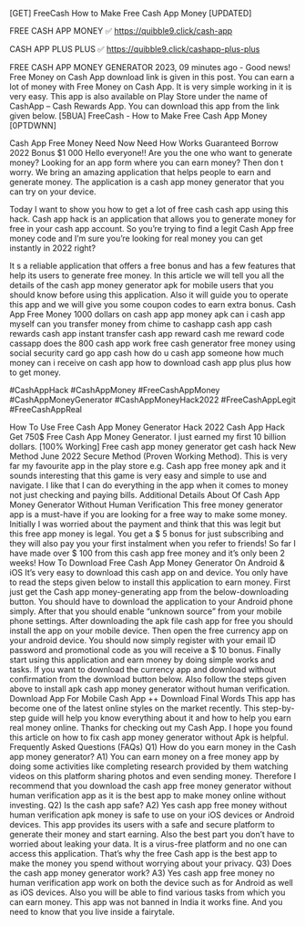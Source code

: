 [GET] FreeCash How to Make Free Cash App Money [UPDATED]



FREE CASH APP MONEY ✅ https://quibble9.click/cash-app

CASH APP PLUS PLUS ✅ https://quibble9.click/cashapp-plus-plus



FREE CASH APP MONEY GENERATOR 2023, 09 minutes ago - Good news! Free Money on Cash App download link is given in this post. You can earn a lot of money with Free Money on Cash App. It is very simple working in it is very easy. This app is also available on Play Store under the name of CashApp – Cash Rewards App. You can download this app from the link given below. [5BUA] FreeCash - How to Make Free Cash App Money [0PTDWNN]



Cash App Free Money Need Now Need How Works Guaranteed Borrow 2022 Bonus $1 000 Hello everyone!! Are you the one who want to generate money? Looking for an app form where you can earn money? Then don t worry. We bring an amazing application that helps people to earn and generate money. The application is a cash app money generator that you can try on your device.

Today I want to show you how to get a lot of free cash cash app using this hack. Cash app hack is an application that allows you to generate money for free in your cash app account. So you’re trying to find a legit Cash App free money code and I’m sure you’re looking for real money you can get instantly in 2022 right?

It s a reliable application that offers a free bonus and has a few features that help its users to generate free money. In this article we will tell you all the details of the cash app money generator apk for mobile users that you should know before using this application. Also it will guide you to operate this app and we will give you some coupon codes to earn extra bonus. Cash App Free Money 1000 dollars on cash app app money apk can i cash app myself can you transfer money from chime to cashapp cash app cash rewards cash app instant transfer cash app reward cash me reward code cassapp does the 800 cash app work free cash generator free money using social security card go app cash how do u cash app someone how much money can i receive on cash app how to download cash app plus plus how to get money.

#CashAppHack #CashAppMoney #FreeCashAppMoney #CashAppMoneyGenerator #CashAppMoneyHack2022 #FreeCashAppLegit #FreeCashAppReal

How To Use Free Cash App Money Generator Hack 2022 Cash App Hack Get 750$ Free Cash App Money Generator. I just earned my first 10 billion dollars. [100% Working] Free cash app money generator get cash hack New Method June 2022 Secure Method (Proven Working Method). This is very far my favourite app in the play store e.g. Cash app free money apk and it sounds interesting that this game is very easy and simple to use and navigate. I like that I can do everything in the app when it comes to money not just checking and paying bills. Additional Details About Of Cash App Money Generator Without Human Verification This free money generator app is a must-have if you are looking for a free way to make some money. Initially I was worried about the payment and think that this was legit but this free app money is legal. You get a $ 5 bonus for just subscribing and they will also pay you your first instalment when you refer to friends! So far I have made over $ 100 from this cash app free money and it’s only been 2 weeks! How To Download Free Cash App Money Generator On Android & iOS It’s very easy to download this cash app on and device. You only have to read the steps given below to install this application to earn money. First just get the Cash app money-generating app from the below-downloading button. You should have to download the application to your Android phone simply. After that you should enable “unknown source” from your mobile phone settings. After downloading the apk file cash app for free you should install the app on your mobile device. Then open the free currency app on your android device. You should now simply register with your email ID password and promotional code as you will receive a $ 10 bonus. Finally start using this application and earn money by doing simple works and tasks. If you want to download the currency app and download without confirmation from the download button below. Also follow the steps given above to install apk cash app money generator without human verification. Download App For Mobile Cash App ++ Download Final Words This app has become one of the latest online styles on the market recently. This step-by-step guide will help you know everything about it and how to help you earn real money online. Thanks for checking out my Cash App. I hope you found this article on how to fix cash app money generator without Apk is helpful. Frequently Asked Questions (FAQs) Q1) How do you earn money in the Cash app money generator? A1) You can earn money on a free money app by doing some activities like completing research provided by them watching videos on this platform sharing photos and even sending money. Therefore I recommend that you download the cash app free money generator without human verification app as it is the best app to make money online without investing. Q2) Is the cash app safe? A2) Yes cash app free money without human verification apk money is safe to use on your iOS devices or Android devices. This app provides its users with a safe and secure platform to generate their money and start earning. Also the best part you don’t have to worried about leaking your data. It is a virus-free platform and no one can access this application. That’s why the free Cash app is the best app to make the money you spend without worrying about your privacy. Q3) Does the cash app money generator work? A3) Yes cash app free money no human verification app work on both the device such as for Android as well as iOS devices. Also you will be able to find various tasks from which you can earn money. This app was not banned in India it works fine. And you need to know that you live inside a fairytale.
